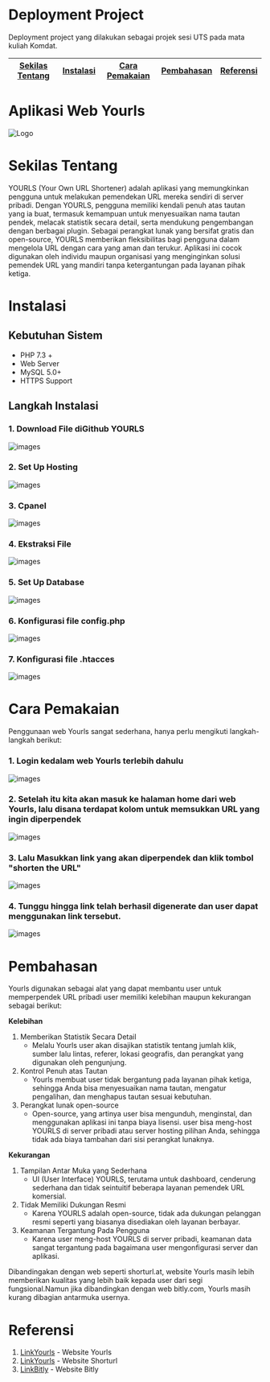 # Deployment Project
Deployment project yang dilakukan sebagai projek sesi UTS pada mata kuliah Komdat.

[Sekilas Tentang](#sekilas-tentang) | [Instalasi](#instalasi) | [Cara Pemakaian](#cara-pemakaian) | [Pembahasan](#pembahasan) | [Referensi](#referensi)
:---:|:---:|:---:|:---:|:---:|
# Aplikasi Web Yourls
![Logo](./images/logo(1).png)
# Sekilas Tentang
YOURLS (Your Own URL Shortener) adalah aplikasi yang memungkinkan pengguna untuk melakukan pemendekan URL mereka sendiri di server pribadi. Dengan YOURLS, pengguna memiliki kendali penuh atas tautan yang ia buat, termasuk kemampuan untuk menyesuaikan nama tautan pendek, melacak statistik secara detail, serta mendukung pengembangan dengan berbagai plugin. Sebagai perangkat lunak yang bersifat gratis dan open-source, YOURLS memberikan fleksibilitas bagi pengguna dalam mengelola URL dengan cara yang aman dan terukur. Aplikasi ini cocok digunakan oleh individu maupun organisasi yang menginginkan solusi pemendek URL yang mandiri tanpa ketergantungan pada layanan pihak ketiga.
# Instalasi
## Kebutuhan Sistem
- PHP 7.3 +
- Web Server
- MySQL 5.0+
- HTTPS Support
## Langkah Instalasi

### 1. Download File diGithub YOURLS
![images](./images/1.png)
### 2. Set Up Hosting
![images](./images/2.png)
### 3. Cpanel
![images](./images/3.png)
### 4. Ekstraksi File
![images](./images/5.png)
### 5. Set Up Database
![images](./images/6.png)
### 6. Konfigurasi file config.php
![images](./images/7.1.png)
### 7. Konfigurasi file .htacces
![images](./images/7.2.png)
# Cara Pemakaian
Penggunaan web Yourls sangat sederhana, hanya perlu mengikuti langkah-langkah berikut:
### 1. Login kedalam web Yourls terlebih dahulu
![images](./images/11.png)
### 2. Setelah itu kita akan masuk ke halaman home dari web Yourls, lalu disana terdapat kolom untuk memsukkan URL yang ingin diperpendek
![images](./images/12.png)
### 3. Lalu Masukkan link yang akan diperpendek dan klik tombol "shorten the URL"
![images](./images/13.png)
### 4. Tunggu hingga link telah berhasil digenerate dan user dapat menggunakan link tersebut.
![images](./images/14.png)
# Pembahasan
Yourls digunakan sebagai alat yang dapat membantu user untuk memperpendek URL pribadi user memiliki kelebihan maupun kekurangan sebagai berikut:

**Kelebihan**
1. Memberikan Statistik Secara Detail
   - Melalu Yourls user akan disajikan statistik tentang jumlah klik, sumber lalu lintas, referer, lokasi geografis, dan perangkat yang digunakan oleh pengunjung. 
2. Kontrol Penuh atas Tautan
   - Yourls membuat user tidak bergantung pada layanan pihak ketiga, sehingga Anda bisa menyesuaikan nama tautan, mengatur pengalihan, dan menghapus tautan sesuai kebutuhan.
3. Perangkat lunak open-source
   - Open-source, yang artinya user bisa mengunduh, menginstal, dan menggunakan aplikasi ini tanpa biaya lisensi. user bisa meng-host YOURLS di server pribadi atau server hosting pilihan Anda, sehingga tidak ada biaya tambahan dari sisi perangkat lunaknya.

**Kekurangan**
1. Tampilan Antar Muka yang Sederhana
   - UI (User Interface) YOURLS, terutama untuk dashboard, cenderung sederhana dan tidak seintuitif beberapa layanan pemendek URL komersial.
2. Tidak Memiliki Dukungan Resmi
   - Karena YOURLS adalah open-source, tidak ada dukungan pelanggan resmi seperti yang biasanya disediakan oleh layanan berbayar. 
3. Keamanan Tergantung Pada Pengguna
   - Karena user meng-host YOURLS di server pribadi, keamanan data sangat tergantung pada bagaimana user mengonfigurasi server dan aplikasi.

Dibandingakan dengan web seperti shorturl.at, website Yourls masih lebih memberikan kualitas yang lebih baik kepada user dari segi fungsional.Namun jika dibandingkan dengan web bitly.com, Yourls masih kurang dibagian antarmuka usernya.
# Referensi
1. [LinkYourls](https://yourls.org/docs) - Website Yourls
2. [LinkYourls](https://www.shorturl.at/) - Website Shorturl
3. [LinkBitly](https://bitly.com/) - Website Bitly

